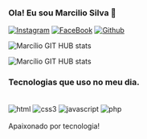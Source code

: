 ### Ola! Eu sou Marcilio Silva 👋
[![Instagram](	https://img.shields.io/badge/Instagram-E4405F?style=for-the-badge&logo=instagram&logoColor=white)](https://www.instagram.com/marciliosilva.mg/)
[![FaceBook](https://img.shields.io/badge/Facebook-1877F2?style=for-the-badge&logo=facebook&logoColor=white)](https://www.facebook.com/jay.marcilio)
[![Github](https://img.shields.io/badge/GitHub-100000?style=for-the-badge&logo=github&logoColor=white)](https://github.com/jaymarcilio)

![Marcílio GIT HUB stats](https://github-readme-stats.vercel.app/api?username=jaymarcilio&theme=onedark)

![Marcílio GIT HUB stats](	https://github-readme-stats.vercel.app/api/top-langs/?username=jaymarcilio&theme=onedark)

### Tecnologias que uso no meu dia.

<div style=" inline_block"><br>
 <img align="center" alt="html"	src="https://img.shields.io/badge/HTML-239120?style=for-the-badge&logo=html5&logoColor=white">
  <img align="center" alt="css3"	src="https://img.shields.io/badge/CSS-239120?&style=for-the-badge&logo=css3&logoColor=white">
<img align="center" alt="javascript"	src="https://img.shields.io/badge/JavaScript-F7DF1E?style=for-the-badge&logo=javascript&logoColor=black">

 <img align="center" alt="php"	src="https://img.shields.io/badge/PHP-777BB4?style=for-the-badge&logo=php&logoColor=white">

 
</div><br>
Apaixonado por tecnologia! 
